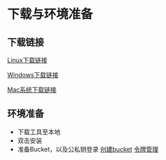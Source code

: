 # 下载与环境准备


## 下载链接

[Linux下载链接]() 

[Windows下载链接]()

[Mac系统下载链接]()


## 环境准备
- 下载工具至本地
- 双击安装
- 准备Bucket，以及公私钥登录
  [创建bucket](https://console.ucloud.cn/ufile/ufile)
  [令牌管理](https://console.ucloud.cn/ufile/token)
